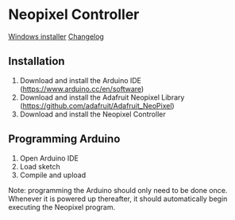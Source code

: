 # Neopixel Controller

[Windows installer]()
[Changelog](CHANGELOG.md)

## Installation
1. Download and install the Arduino IDE (https://www.arduino.cc/en/software)
2. Download and install the Adafruit Neopixel Library (https://github.com/adafruit/Adafruit_NeoPixel)
3. Download and install the Neopixel Controller

## Programming Arduino
1. Open Arduino IDE
2. Load sketch
3. Compile and upload

Note: programming the Arduino should only need to be done once. Whenever it is powered up thereafter, it should automatically begin executing the Neopixel program.


